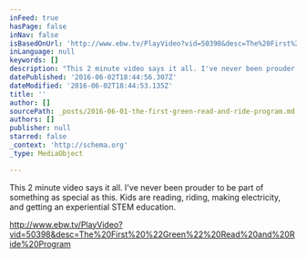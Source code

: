 ```yaml
---
inFeed: true
hasPage: false
inNav: false
isBasedOnUrl: 'http://www.ebw.tv/PlayVideo?vid=50398&desc=The%20First%20%22Green%22%20Read%20and%20Ride%20Program'
inLanguage: null
keywords: []
description: "This 2 minute video says it all. I've never been prouder to be part of something as special as this. Kids are reading, riding, making electricity, and getting an experiential STEM education."
datePublished: '2016-06-02T18:44:56.307Z'
dateModified: '2016-06-02T18:44:53.135Z'
title: ''
author: []
sourcePath: _posts/2016-06-01-the-first-green-read-and-ride-program.md
authors: []
publisher: null
starred: false
_context: 'http://schema.org'
_type: MediaObject

---
```

This 2 minute video says it all. I've never been prouder to be part of something as special as this. Kids are reading, riding, making electricity, and getting an experiential STEM education.

http://www.ebw.tv/PlayVideo?vid=50398&desc=The%20First%20%22Green%22%20Read%20and%20Ride%20Program